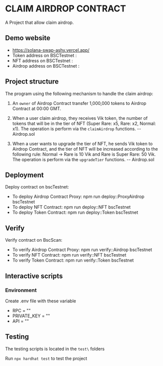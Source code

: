 # CLAIM AIRDROP CONTRACT

A Project that allow claim airdrop.

## Demo website

- https://solana-swap-ashy.vercel.app/
- Token address on BSCTestnet :
- NFT address on BSCTestnet :
- Airdrop address on BSCTestnet :

## Project structure

The program using the following mechanism to handle the claim airdrop:

1. An `owner` of Airdrop Contract transfer 1,000,000 tokens to Airdrop Contract at 00:00 GMT.

2. When a user claim airdrop, they receives Vik token, the number of tokens that will be in the tier of NFT (Super Rare: x5, Rare: x2, Normal: x1). The operation is perform via the `claimAirdrop` functions. -- Airdrop.sol

3. When a user wants to upgrade the tier of NFT, he sends Vik token to Airdrop Contract, and the tier of NFT will be increased according to the following rule: Normal -> Rare is 10 Vik and Rare is Super Rare: 50 Vik. The operation is perform via the `upgradeTier` functions. -- Airdrop.sol

## Deployment

Deploy contract on bscTestnet:

- To deploy Airdrop Contract Proxy: npm run deploy::ProxyAirdrop bscTestnet
- To deploy NFT Contract: npm run deploy::NFT bscTestnet
- To deploy Token Contract: npm run deploy::Token bscTestnet

## Verify

Verify contract on BscScan:

- To verify Airdrop Contract Proxy: npm run verify::Airdrop bscTestnet
- To verify NFT Contract: npm run verify::NFT bscTestnet
- To verify Token Contract: npm run verify::Token bscTestnet

## Interactive scripts

### Environment

Create .env file with these variable

- RPC = ""
- PRIVATE_KEY = ""
- API = ""

## Testing

The testing scripts is located in the `test\` folders

Run `npx hardhat test` to test the project
